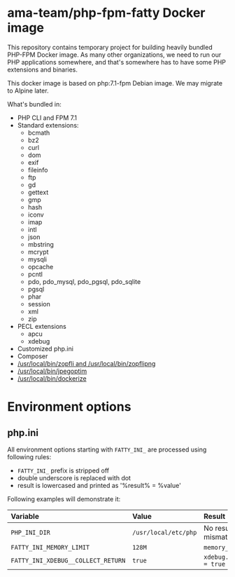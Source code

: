 # ama-team/php-fpm-fatty Docker image

This repository contains temporary project for building heavily bundled
PHP-FPM Docker image. As many other organizations, we need to run our
PHP applications somewhere, and that's somewhere has to have some PHP 
extensions and binaries.

This docker image is based on php:7.1-fpm Debian image. We may migrate 
to Alpine later.

What's bundled in:

- PHP CLI and FPM 7.1
- Standard extensions:
    - bcmath
    - bz2
    - curl
    - dom
    - exif
    - fileinfo
    - ftp
    - gd 
    - gettext
    - gmp
    - hash
    - iconv
    - imap
    - intl
    - json
    - mbstring
    - mcrypt
    - mysqli
    - opcache
    - pcntl
    - pdo, pdo_mysql, pdo_pgsql, pdo_sqlite
    - pgsql
    - phar
    - session
    - xml
    - zip
- PECL extensions
    - apcu
    - xdebug
- Customized php.ini
- Composer
- [/usr/local/bin/zopfli and /usr/local/bin/zopflipng][zopfli]
- [/usr/local/bin/jpegoptim][jpegoptim]
- [/usr/local/bin/dockerize][dockerize]

# Environment options

## php.ini

All environment options starting with `FATTY_INI_` are processed using 
following rules:
 - `FATTY_INI_` prefix is stripped off
 - double underscore is replaced with dot
 - result is lowercased and printed as '%result% = %value'
 
Following examples will demonstrate it:

| Variable                           | Value                | Result                              |
|:-----------------------------------|:---------------------|:------------------------------------|
| `PHP_INI_DIR`                      | `/usr/local/etc/php` | No result - prefix mismatch         |
| `FATTY_INI_MEMORY_LIMIT`           | `128M`               | `memory_limit = 128M`               |
| `FATTY_INI_XDEBUG__COLLECT_RETURN` | `true`               | `xdebug.collect_return = true`      |

  [zopfli]: https://github.com/google/zopfli
  [jpegoptim]: https://github.com/tjko/jpegoptim
  [dockerize]: https://github.com/jwilder/dockerize
